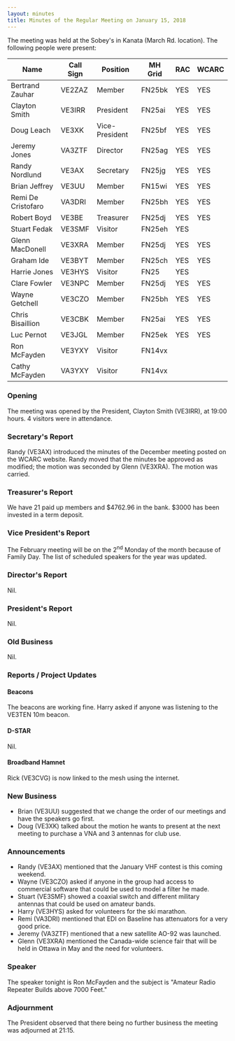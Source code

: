 ```yaml
---
layout: minutes
title: Minutes of the Regular Meeting on January 15, 2018
---
```


The meeting was held at the Sobey's in Kanata (March Rd. location).
The following people were present:

| Name             | Call Sign | Position       | MH Grid | RAC | WCARC |
|------------------|-----------|----------------|---------|-----|-------|
| Bertrand Zauhar  | VE2ZAZ    | Member         | FN25bk  | YES |  YES  |
| Clayton Smith    | VE3IRR    | President      | FN25ai  | YES |  YES  |
| Doug Leach       | VE3XK     | Vice-President | FN25bf  | YES |  YES  |
| Jeremy Jones     | VA3ZTF    | Director       | FN25ag  | YES |  YES  |
| Randy Nordlund   | VE3AX     | Secretary      | FN25jg  | YES |  YES  |
| Brian Jeffrey    | VE3UU     | Member         | FN15wi  | YES |  YES  |
| Remi De Cristofaro | VA3DRI  | Member         | FN25bh  | YES |  YES  |
| Robert Boyd      | VE3BE     | Treasurer      | FN25dj  | YES |  YES  |
| Stuart Fedak     | VE3SMF    | Visitor        | FN25eh  | YES |       |
| Glenn MacDonell  | VE3XRA    | Member         | FN25dj  | YES |  YES  |
| Graham Ide       | VE3BYT    | Member         | FN25ch  | YES |  YES  |
| Harrie Jones     | VE3HYS    | Visitor        | FN25    | YES |       |
| Clare Fowler     | VE3NPC    | Member         | FN25dj  | YES |  YES  |
| Wayne Getchell   | VE3CZO    | Member         | FN25bh  | YES |  YES  |
| Chris Bisaillion | VE3CBK    | Member         | FN25ai  | YES |  YES  |
| Luc Pernot       | VE3JGL    | Member         | FN25ek  | YES |  YES  |
| Ron McFayden     | VE3YXY    | Visitor        | FN14vx  |     |       |
| Cathy McFayden   | VA3YXY    | Visitor        | FN14vx  |     |       |

### Opening

The meeting was opened by the President, Clayton Smith (VE3IRR), at 19:00 hours.
4 visitors were in attendance.

### Secretary's Report

Randy (VE3AX) introduced the minutes of the December meeting posted on the WCARC website.
Randy moved that the minutes be approved as modified; the motion was seconded by Glenn (VE3XRA).
The motion was carried.

### Treasurer's Report

We have 21 paid up members and $4762.96 in the bank. $3000 has been invested in a term deposit.

### Vice President's Report

The February meeting will be on the 2<sup>nd</sup> Monday of the month because of Family Day.
The list of scheduled speakers for the year was updated.

### Director's Report

Nil.

### President's Report

Nil.

### Old Business

Nil.

### Reports / Project Updates

#### Beacons

The beacons are working fine.
Harry asked if anyone was listening to the VE3TEN 10m beacon.

#### D-STAR

Nil.

#### Broadband Hamnet

Rick (VE3CVG) is now linked to the mesh using the internet.

### New Business

* Brian (VE3UU) suggested that we change the order of our meetings and have the speakers go first.
* Doug (VE3XK) talked about the motion he wants to present at the next meeting to purchase a VNA and 3 antennas for club use.

### Announcements

* Randy (VE3AX) mentioned that the January VHF contest is this coming weekend.
* Wayne (VE3CZO) asked if anyone in the group had access to commercial software that could be used to model a filter he made.
* Stuart (VE3SMF) showed a coaxial switch and different military antennas that could be used on amateur bands.
* Harry (VE3HYS) asked for volunteers for the ski marathon.
* Remi (VA3DRI) mentioned that EDI on Baseline has attenuators for a very good price.
* Jeremy (VA3ZTF) mentioned that a new satellite AO-92 was launched.
* Glenn (VE3XRA) mentioned the Canada-wide science fair that will be held in Ottawa in May and the need for volunteers.

### Speaker

The speaker tonight is Ron McFayden and the subject is "Amateur Radio Repeater Builds above 7000 Feet."

### Adjournment

The President observed that there being no further business the meeting was
adjourned at 21:15.
